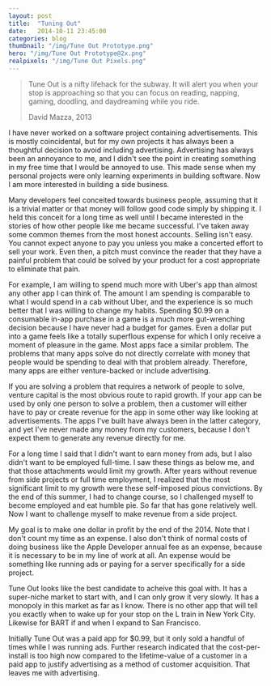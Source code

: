 ```yaml
---
layout: post
title:  "Tuning Out"
date:   2014-10-11 23:45:00
categories: blog
thumbnail: "/img/Tune Out Prototype.png"
hero: "/img/Tune Out Prototype@2x.png"
realpixels: "/img/Tune Out Pixels.png"
---
```


> Tune Out is a nifty lifehack for the subway. It will alert you when your stop is approaching so that you can focus on reading, napping, gaming, doodling, and daydreaming while you ride.
>
> David Mazza, 2013

I have never worked on a software project containing advertisements. This is mostly coincidental, but for my own projects it has always been a thoughtful decision to avoid including advertising. Advertising has always been an annoyance to me, and I didn't see the point in creating something in my free time that I would be annoyed to use. This made sense when my personal projects were only learning experiments in building software. Now I am more interested in building a side business.

Many developers feel conceited towards business people, assuming that it is a trivial matter or that money will follow good code simply by shipping it. I held this conceit for a long time as well until I became interested in the stories of how other people like me became successful. I've taken away some common themes from the most honest accounts. Selling isn't easy. You cannot expect anyone to pay you unless you make a concerted effort to sell your work. Even then, a pitch must convince the reader that they have a painful problem that could be solved by your product for a cost appropriate to eliminate that pain.

For example, I am willing to spend much more with Uber's app than almost any other app I can think of. The amount I am spending is comparable to what I would spend in a cab without Uber, and the experience is so much better that I was willing to change my habits. Spending $0.99 on a consumable in-app purchase in a game is a much more gut-wrenching decision because I have never had a budget for games. Even a dollar put into a game feels like a totally superflous expense for which I only receive a moment of pleasure in the game. Most apps face a similar problem. The problems that many apps solve do not directly correlate with money that people would be spending to deal with that problem already. Therefore, many apps are either venture-backed or include advertising.

If you are solving a problem that requires a network of people to solve, venture capital is the most obvious route to rapid growth. If your app can be used by only one person to solve a problem, then a customer will either have to pay or create revenue for the app in some other way like looking at advertisements. The apps I've built have always been in the latter category, and yet I've never made any money from my customers, because I don't expect them to generate any revenue directly for me.

For a long time I said that I didn't want to earn money from ads, but I also didn't want to be employed full-time. I saw these things as below me, and that those attachments would limit my growth. After years without revenue from side projects or full time employment, I realized that the most significant limit to my growth were these self-imposed pious convictions. By the end of this summer, I had to change course, so I challenged myself to become employed and eat humble pie. So far that has gone relatively well. Now I want to challenge myself to make revenue from a side project.

My goal is to make one dollar in profit by the end of the 2014. Note that I don't count my time as an expense. I also don't think of normal costs of doing business like the Apple Developer annual fee as an expense, because it is necessary to be in my line of work at all. An expense would be something like running ads or paying for a server specifically for a side project.

Tune Out looks like the best candidate to acheive this goal with. It has a super-niche market to start with, and I can only grow it very slowly. It has a monopoly in this market as far as I know. There is no other app that will tell you exactly when to wake up for your stop on the L train in New York City. Likewise for BART if and when I expand to San Francisco.

Initially Tune Out was a paid app for $0.99, but it only sold a handful of times while I was running ads. Further research indicated that the cost-per-install is too high now compared to the lifetime-value of a customer in a paid app to justify advertising as a method of customer acquisition. That leaves me with advertising.
